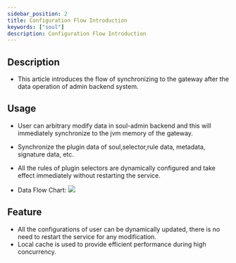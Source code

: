 ```yaml
---
sidebar_position: 2
title: Configuration Flow Introduction
keywords: ["soul"]
description: Configuration Flow Introduction
---
```


## Description
 
* This article introduces the flow of synchronizing to the gateway after the data operation of admin backend system.

## Usage

* User can arbitrary modify data in soul-admin backend and this will immediately synchronize to the jvm memory of the gateway.
* Synchronize the plugin data of soul,selector,rule data, metadata, signature data, etc.
* All the rules of plugin selectors are dynamically configured and take effect immediately without restarting the service.

* Data Flow Chart:
 ![](https://yu199195.github.io/images/soul/plugin-data.png)

## Feature

* All the configurations of user can be dynamically updated, there is no need to restart the service for any modification.
* Local cache is used to provide efficient performance during high concurrency.
